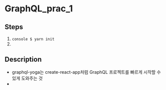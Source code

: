 # GraphQL_prac_1

## Steps
1. ```console $ yarn init```
2. 

## Description
- graphql-yoga는 create-react-app처럼 GraphQL 프로젝트를 빠르게 시작할 수 있게 도와주는 것
-

